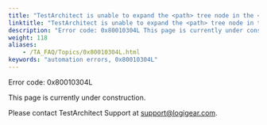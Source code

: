 ```yaml
--- 
title: "TestArchitect is unable to expand the <path> tree node in the <controlName> control, which resides in the <windowName> window."
linktitle: "TestArchitect is unable to expand the <path> tree node in the <controlName> control, which resides in the <windowName> window."
description: "Error code: 0x80010304L This page is currently under construction. Please contact TestArchitect Support at support@logigear.com ."
weight: 118
aliases: 
    - /TA_FAQ/Topics/0x80010304L.html
keywords: "automation errors, 0x80010304L"
---
```


Error code: 0x80010304L

This page is currently under construction.

Please contact TestArchitect Support at [support@logigear.com](mailto:support@logigear.com).




